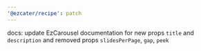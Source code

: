 ```yaml
---
'@ezcater/recipe': patch
---
```


docs: update EzCarousel documentation for new props `title` and `description` and removed props `slidesPerPage`, `gap`, `peek`
